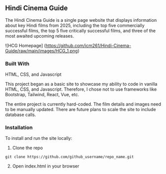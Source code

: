 ## Hindi Cinema Guide

The Hindi Cinema Guide is a single page website that displays information about key Hindi films from 2025, including the top five commercially successful films, the top 5 five critically successful films, and three of the most awaited upcoming releases.

![HCG Homepage] (https://github.com/icm261/Hindi-Cinema-Guide/raw/main/images/HCG_1.png)

### Built With

HTML, CSS, and Javascript

This project began as a basic site to showcase my ability to code in vanilla HTML, CSS, and Javascript. Therefore, I chose not to use frameworks like Bootstrap, Tailwind, React, Vue, etc. 

The entire project is currently hard-coded. The film details and images need to be manually updated. There are future plans to scale the site to include database calls.

### Installation

To install and run the site locally:

1. Clone the repo
```
git clone https://github.com/github_username/repo_name.git
```
2. Open index.html in your browser

<!-- Optimizations (Include when database calls are implemented)-->

<!-- Lessons Learnt -->